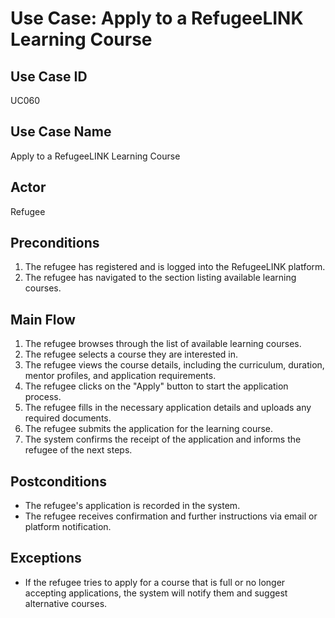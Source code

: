 # Use Case: Apply to a RefugeeLINK Learning Course

## Use Case ID
UC060

## Use Case Name
Apply to a RefugeeLINK Learning Course

## Actor
Refugee

## Preconditions
1. The refugee has registered and is logged into the RefugeeLINK platform.
2. The refugee has navigated to the section listing available learning courses.

## Main Flow
1. The refugee browses through the list of available learning courses.
2. The refugee selects a course they are interested in.
3. The refugee views the course details, including the curriculum, duration, mentor profiles, and application requirements.
4. The refugee clicks on the "Apply" button to start the application process.
5. The refugee fills in the necessary application details and uploads any required documents.
6. The refugee submits the application for the learning course.
7. The system confirms the receipt of the application and informs the refugee of the next steps.

## Postconditions
- The refugee's application is recorded in the system.
- The refugee receives confirmation and further instructions via email or platform notification.

## Exceptions
- If the refugee tries to apply for a course that is full or no longer accepting applications, the system will notify them and suggest alternative courses.

